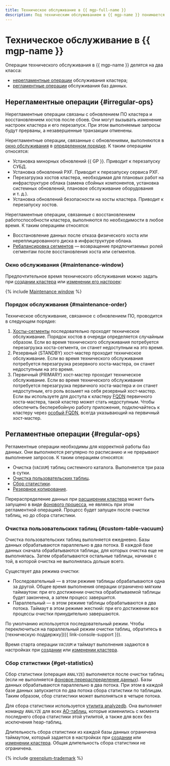 ```yaml
---
title: Техническое обслуживание в {{ mgp-full-name }}
description: Под техническим обслуживанием в {{ mgp-name }} понимается автоматическая установка обновлений и исправлений СУБД для хостов (в т. ч. для выключенных кластеров), изменение класса хостов и размера хранилища и другие сервисные работы.
---
```


# Техническое обслуживание в {{ mgp-name }}

Операции технического обслуживания в {{ mgp-name }} делятся на два класса:

* [нерегламентные операции](#irregular-ops) обслуживания кластера;
* [регламентные операции](#regular-ops) обслуживания баз данных.

## Нерегламентные операции {#irregular-ops}

Нерегламентные операции связаны с обновлением ПО кластера и восстановлением хостов после сбоев. Они могут вызывать изменение настроек кластера и его перезапуск. При этом выполняемые запросы будут прерваны, а незавершенные транзакции отменены.

Нерегламентные операции, связанные с обновлениями, выполняются в [окно обслуживания](#maintenance-window) в [определенном порядке](#maintenance-order). К таким операциям относятся:

* Установка минорных обновлений {{ GP }}. Приводит к перезапуску СУБД.
* Установка обновлений PXF. Приводит к перезапуску сервиса PXF.
* Перезагрузка хостов кластера, необходимая для плановых работ на инфраструктуре облака (замена сбойных компонентов, установка системных обновлений, плановое обслуживание оборудования и т. д.).
* Установка обновлений безопасности на хосты кластера. Приводит к перезапуску хостов.

Нерегламентные операции, связанные с восстановлением работоспособности кластера, выполняются по необходимости в любое время. К таким операциям относятся:

* Восстановление данных после отказа физического хоста или нереплицированного диска в инфраструктуре облака.
* [Ребалансировка сегментов](https://docs.vmware.com/en/VMware-Greenplum/5/greenplum-database/utility_guide-admin_utilities-gprecoverseg.html) — возвращение предпочитаемых ролей сегментам после восстановления хоста или сегментов.

### Окно обслуживания {#maintenance-window}

Предпочтительное время технического обслуживания можно задать при [создании кластера](../operations/cluster-create.md) или [изменении его настроек](../operations/update.md):

{% include [Maintenance window](../../_includes/mdb/maintenance-window.md) %}

### Порядок обслуживания {#maintenance-order}

Техническое обслуживание, связанное с обновлением ПО, проводится в следующем порядке:

1. [Хосты-сегменты](index.md) последовательно проходят техническое обслуживание. Порядок хостов в очереди определяется случайным образом. Если во время технического обслуживания потребуется перезагрузка хоста-сегмента, он станет недоступным на это время.
1. Резервный (STANDBY) хост-мастер проходит техническое обслуживание. Если во время технического обслуживания потребуется перезагрузка резервного хоста-мастера, он станет недоступным на это время.
1. Первичный (PRIMARY) хост-мастер проходит техническое обслуживание. Если во время технического обслуживания потребуется перезагрузка первичного хоста-мастера и он станет недоступным, его роль возьмет на себя резервный хост-мастер. Если вы используете для доступа к кластеру [FQDN](../../glossary/fqdn.md) первичного хоста-мастера, такой кластер может стать недоступным. Чтобы обеспечить бесперебойную работу приложения, подключайтесь к кластеру через [особый FQDN](../operations/connect.md#fqdn-master), всегда указывающий на первичный хост-мастер.

## Регламентные операции {#regular-ops}

Регламентные операции необходимы для корректной работы баз данных. Они выполняются регулярно по расписанию и не прерывают выполнение запросов. К таким операциям относятся:

* Очистка (`VACUUM`) таблиц системного каталога. Выполняется три раза в сутки.
* [Очистка пользовательских таблиц](#custom-table-vacuum).
* [Сбор статистики](#get-statistics).
* [Резервное копирование](./backup.md).

Перераспределение данных при [расширении кластера](../concepts/expand.md) может быть запущено в виде [фонового процесса](../concepts/expand.md#setting-delay-redistribution), не являясь при этом регламентной операцией. Процесс будет запущен после очистки таблиц, но до сбора статистики.

### Очистка пользовательских таблиц {#custom-table-vacuum}

Очистка пользовательских таблиц выполняется ежедневно. Базы данных обрабатываются параллельно в два потока. В каждой базе данных сначала обрабатываются таблицы, для которых очистка еще не выполнялась. Затем обрабатываются остальные таблицы, начиная с той, в которой очистка не выполнялась дольше всего.

Существует два режима очистки:

* Последовательный — в этом режиме таблицы обрабатываются одна за другой. Общее время выполнения операции ограничено мягким таймаутом: при его достижении очистка обрабатываемой таблицы будет закончена, а затем процесс завершится.
* Параллельный — в этом режиме таблицы обрабатываются в два потока. Таймаут в этом режиме жесткий: при его достижении все процессы очистки принудительно завершаются.

По умолчанию используется последовательный режим. Чтобы переключиться на параллельный режим очистки таблиц, обратитесь в [техническую поддержку]({{ link-console-support }}).

Время старта операции `VACUUM` и таймаут выполнения задаются в настройках при [создании](../operations/cluster-create.md) или [изменении кластера](../operations/update.md).

### Сбор статистики {#get-statistics}

Сбор статистики (операция `ANALYZE`) выполняется после очистки таблиц (если не выполняется [фоновое перераспределение данных](../concepts/expand.md#setting-delay-redistribution)). Базы данных обрабатываются параллельно в два потока. При этом в каждой базе данных запускается по два потока сбора статистики по таблицам. Таким образом, сбор статистики может выполняться в четыре потока.

Для сбора статистики используется [утилита analyzedb](https://docs.vmware.com/en/VMware-Greenplum/6/greenplum-database/utility_guide-ref-analyzedb.html). Она выполняет команду `ANALYZE` для всех [AO-таблиц](./tables.md), которые изменились с момента последнего сбора статистики этой утилитой, а также для всех без исключения heap-таблиц.

Длительность сбора статистики из каждой базы данных ограничена таймаутом, который задается в настройках при [создании](../operations/cluster-create.md) или [изменении кластера](../operations/update.md). Общая длительность сбора статистики не ограничена.

{% include [greenplum-trademark](../../_includes/mdb/mgp/trademark.md) %}
